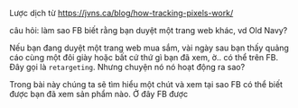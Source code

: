 Lược dịch từ https://jvns.ca/blog/how-tracking-pixels-work/

câu hỏi: làm sao FB biết rằng bạn duyệt một trang web khác, vd Old Navy?

Nếu bạn đang duyệt một trang web mua sắm, vài ngày sau bạn thấy quảng cáo cùng một đôi giày hoặc bất cứ thứ gì bạn đã xem, ờ.. có thể trên FB. Đây gọi là `retargeting`. Nhưng chuyện nó nó hoạt động ra sao?

Trong bài này chúng ta sẽ tìm hiểu một chút và xem tại sao FB có thể biết được bạn đã xem sản phẩm nào. Ở đây FB được 